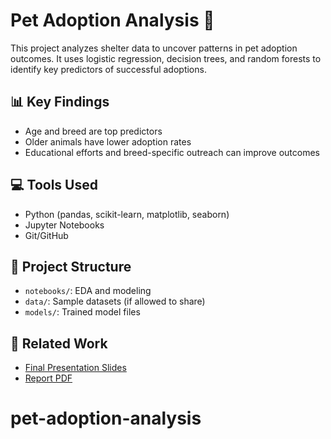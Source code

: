 # Pet Adoption Analysis 🐾

This project analyzes shelter data to uncover patterns in pet adoption outcomes. It uses logistic regression, decision trees, and random forests to identify key predictors of successful adoptions.

## 📊 Key Findings
- Age and breed are top predictors
- Older animals have lower adoption rates
- Educational efforts and breed-specific outreach can improve outcomes

## 💻 Tools Used
- Python (pandas, scikit-learn, matplotlib, seaborn)
- Jupyter Notebooks
- Git/GitHub

## 📁 Project Structure
- `notebooks/`: EDA and modeling
- `data/`: Sample datasets (if allowed to share)
- `models/`: Trained model files

## 📎 Related Work
- [Final Presentation Slides](link-here)
- [Report PDF](link-here)
# pet-adoption-analysis
